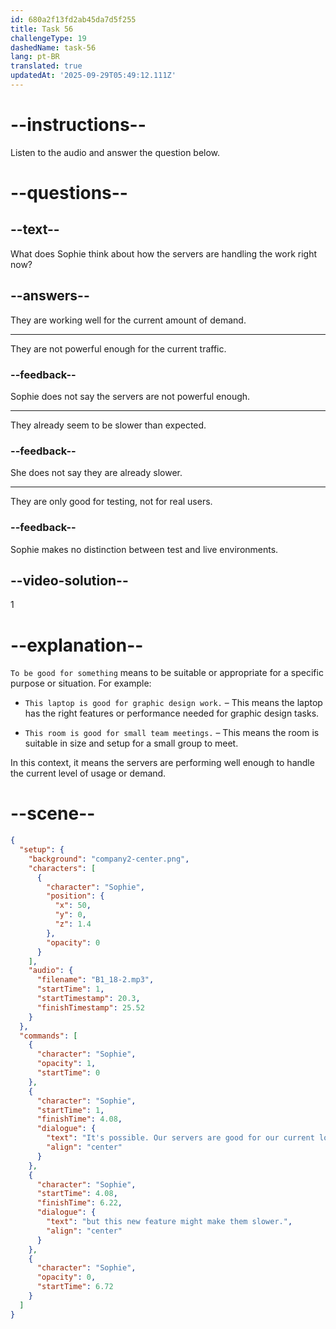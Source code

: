 ```yaml
---
id: 680a2f13fd2ab45da7d5f255
title: Task 56
challengeType: 19
dashedName: task-56
lang: pt-BR
translated: true
updatedAt: '2025-09-29T05:49:12.111Z'
---
```


<!-- (Audio) Sophie: It's possible. Our servers are good for our current load, but this new feature might make them slower. -->

# --instructions--

Listen to the audio and answer the question below.

# --questions--

## --text--

What does Sophie think about how the servers are handling the work right now?

## --answers--

They are working well for the current amount of demand.

---

They are not powerful enough for the current traffic.

### --feedback--

Sophie does not say the servers are not powerful enough.

---

They already seem to be slower than expected.

### --feedback--

She does not say they are already slower.

---

They are only good for testing, not for real users.

### --feedback--

Sophie makes no distinction between test and live environments.

## --video-solution--

1

# --explanation--

`To be good for something` means to be suitable or appropriate for a specific purpose or situation. For example:

- `This laptop is good for graphic design work.` – This means the laptop has the right features or performance needed for graphic design tasks.

- `This room is good for small team meetings.` – This means the room is suitable in size and setup for a small group to meet.

In this context, it means the servers are performing well enough to handle the current level of usage or demand.

# --scene--

```json
{
  "setup": {
    "background": "company2-center.png",
    "characters": [
      {
        "character": "Sophie",
        "position": {
          "x": 50,
          "y": 0,
          "z": 1.4
        },
        "opacity": 0
      }
    ],
    "audio": {
      "filename": "B1_18-2.mp3",
      "startTime": 1,
      "startTimestamp": 20.3,
      "finishTimestamp": 25.52
    }
  },
  "commands": [
    {
      "character": "Sophie",
      "opacity": 1,
      "startTime": 0
    },
    {
      "character": "Sophie",
      "startTime": 1,
      "finishTime": 4.08,
      "dialogue": {
        "text": "It's possible. Our servers are good for our current load,",
        "align": "center"
      }
    },
    {
      "character": "Sophie",
      "startTime": 4.08,
      "finishTime": 6.22,
      "dialogue": {
        "text": "but this new feature might make them slower.",
        "align": "center"
      }
    },
    {
      "character": "Sophie",
      "opacity": 0,
      "startTime": 6.72
    }
  ]
}
```
